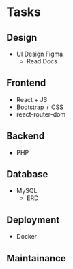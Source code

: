# Tasks


## Design
- UI Design Figma
    - Read Docs

## Frontend
- React + JS
- Bootstrap + CSS
- react-router-dom

## Backend
- PHP

## Database
- MySQL
    - ERD

## Deployment
- Docker

## Maintainance
